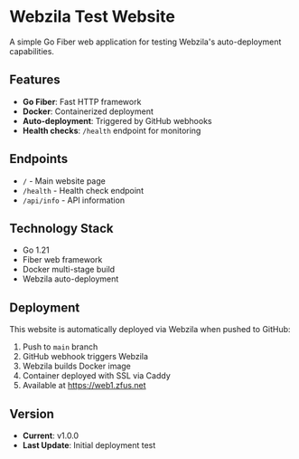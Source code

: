 # Webzila Test Website

A simple Go Fiber web application for testing Webzila's auto-deployment capabilities.

## Features

- **Go Fiber**: Fast HTTP framework
- **Docker**: Containerized deployment  
- **Auto-deployment**: Triggered by GitHub webhooks
- **Health checks**: `/health` endpoint for monitoring

## Endpoints

- `/` - Main website page
- `/health` - Health check endpoint
- `/api/info` - API information

## Technology Stack

- Go 1.21
- Fiber web framework
- Docker multi-stage build
- Webzila auto-deployment

## Deployment

This website is automatically deployed via Webzila when pushed to GitHub:

1. Push to `main` branch
2. GitHub webhook triggers Webzila
3. Webzila builds Docker image
4. Container deployed with SSL via Caddy
5. Available at https://web1.zfus.net

## Version

- **Current**: v1.0.0
- **Last Update**: Initial deployment test